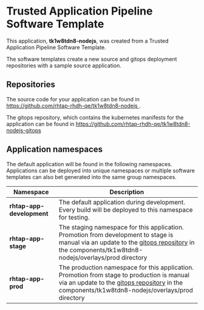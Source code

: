 # Trusted Application Pipeline Software Template

This application, **tk1w8tdn8-nodejs**, was created from a Trusted Application Pipeline Software Template.

The software templates create a new source and gitops deployment repositories with a sample source application. 

## Repositories

The source code for your application can be found in [https://github.com/rhtap-rhdh-qe/tk1w8tdn8-nodejs ](https://github.com/rhtap-rhdh-qe/tk1w8tdn8-nodejs ).
 
The gitops repository, which contains the kubernetes manifests for the application can be found in 
[https://github.com/rhtap-rhdh-qe/tk1w8tdn8-nodejs-gitops ](https://github.com/rhtap-rhdh-qe/tk1w8tdn8-nodejs-gitops ) 

## Application namespaces 

The default application will be found in the following namespaces. Applications can be deployed into unique namespaces or multiple software templates can also bet generated into the same group namespaces.  

|  Namespace   |  Description   |  
| -------- | -------- |   
| **rhtap-app-development** | The default application during development. Every build will be deployed to this namespace for testing. | 
| **rhtap-app-stage** | The staging namespace for this application. Promotion from development to stage is manual via an update to the [gitops repository](https://github.com/rhtap-rhdh-qe/tk1w8tdn8-nodejs-gitops ) in the components/tk1w8tdn8-nodejs/overlays/prod directory |  
| **rhtap-app-prod** | The production namespace for this application. Promotion from stage to production is manual via an update to the [gitops repository](https://github.com/rhtap-rhdh-qe/tk1w8tdn8-nodejs-gitops ) in the components/tk1w8tdn8-nodejs/overlays/prod directory | 